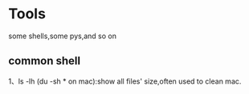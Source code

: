# Tools
some shells,some pys,and so on

## common shell

1、ls -lh (du -sh * on mac):show all files' size,often used to clean mac.
